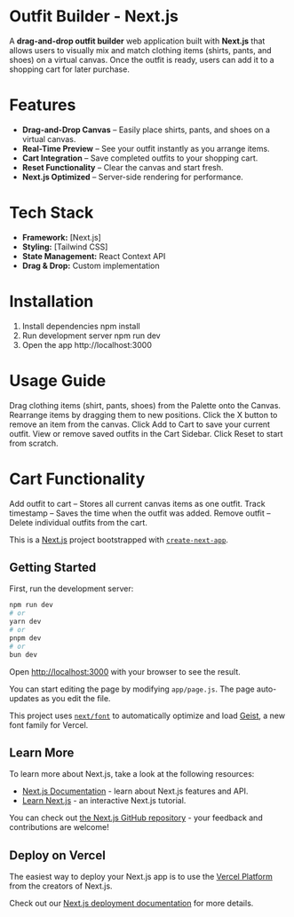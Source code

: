 # Outfit Builder - Next.js

A **drag-and-drop outfit builder** web application built with **Next.js** that allows users to visually mix and match clothing items (shirts, pants, and shoes) on a virtual canvas. Once the outfit is ready, users can add it to a shopping cart for later purchase.

# Features

- **Drag-and-Drop Canvas** – Easily place shirts, pants, and shoes on a virtual canvas.
- **Real-Time Preview** – See your outfit instantly as you arrange items.
- **Cart Integration** – Save completed outfits to your shopping cart.
- **Reset Functionality** – Clear the canvas and start fresh.
- **Next.js Optimized** – Server-side rendering for performance.

# Tech Stack

- **Framework:** [Next.js]
- **Styling:** [Tailwind CSS]
- **State Management:** React Context API
- **Drag & Drop:** Custom implementation

# Installation

1. Install dependencies
    npm install
2. Run development server
    npm run dev
3. Open the app
    http://localhost:3000

# Usage Guide

Drag clothing items (shirt, pants, shoes) from the Palette onto the Canvas.
Rearrange items by dragging them to new positions.
Click the X button to remove an item from the canvas.
Click Add to Cart to save your current outfit.
View or remove saved outfits in the Cart Sidebar.
Click Reset to start from scratch.

# Cart Functionality
Add outfit to cart – Stores all current canvas items as one outfit.
Track timestamp – Saves the time when the outfit was added.
Remove outfit – Delete individual outfits from the cart.



This is a [Next.js](https://nextjs.org) project bootstrapped with [`create-next-app`](https://github.com/vercel/next.js/tree/canary/packages/create-next-app).

## Getting Started

First, run the development server:

```bash
npm run dev
# or
yarn dev
# or
pnpm dev
# or
bun dev
```

Open [http://localhost:3000](http://localhost:3000) with your browser to see the result.

You can start editing the page by modifying `app/page.js`. The page auto-updates as you edit the file.

This project uses [`next/font`](https://nextjs.org/docs/app/building-your-application/optimizing/fonts) to automatically optimize and load [Geist](https://vercel.com/font), a new font family for Vercel.

## Learn More

To learn more about Next.js, take a look at the following resources:

- [Next.js Documentation](https://nextjs.org/docs) - learn about Next.js features and API.
- [Learn Next.js](https://nextjs.org/learn) - an interactive Next.js tutorial.

You can check out [the Next.js GitHub repository](https://github.com/vercel/next.js) - your feedback and contributions are welcome!

## Deploy on Vercel

The easiest way to deploy your Next.js app is to use the [Vercel Platform](https://vercel.com/new?utm_medium=default-template&filter=next.js&utm_source=create-next-app&utm_campaign=create-next-app-readme) from the creators of Next.js.

Check out our [Next.js deployment documentation](https://nextjs.org/docs/app/building-your-application/deploying) for more details.
